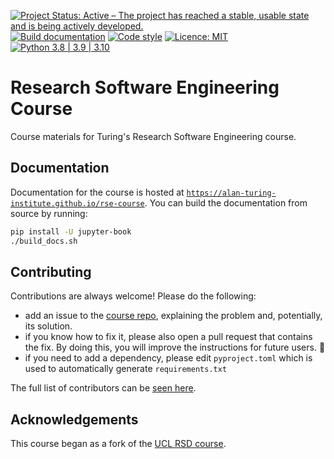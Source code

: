 [![Project Status: Active – The project has reached a stable, usable state and is being actively developed.](https://www.repostatus.org/badges/latest/active.svg)](https://www.repostatus.org/#active)
[![Build documentation](https://github.com/alan-turing-institute/rse-course/actions/workflows/build_docs.yaml/badge.svg)](https://github.com/alan-turing-institute/rse-course/actions/workflows/build_docs.yaml)
[![Code style](https://img.shields.io/badge/code%20style-black-000000.svg)](https://github.com/psf/black)
[![Licence: MIT](https://img.shields.io/badge/License-MIT-blue.svg)](https://opensource.org/licenses/MIT)
[![Python 3.8 | 3.9 | 3.10](https://img.shields.io/badge/python-3.8%20%7C%203.9%20%7C%203.10-blue.svg)](https://www.python.org/downloads/)

# Research Software Engineering Course

Course materials for Turing's Research Software Engineering course.

## Documentation

Documentation for the course is hosted at [`https://alan-turing-institute.github.io/rse-course`](https://alan-turing-institute.github.io/rse-course).
You can build the documentation from source by running:

```bash
pip install -U jupyter-book
./build_docs.sh
```

## Contributing

Contributions are always welcome! Please do the following:

- add an issue to the [course repo](https://github.com/alan-turing-institute/rse-course), explaining the problem and, potentially, its solution.
- if you know how to fix it, please also open a pull request that contains the fix. By doing this, you will improve the instructions for future users. :tada:
- if you need to add a dependency, please edit `pyproject.toml` which is used to automatically generate `requirements.txt`

The full list of contributors can be [seen here](https://github.com/alan-turing-institute/rse-course/graphs/contributors).

## Acknowledgements

This course began as a fork of the [UCL RSD course](https://github.com/UCL/rsd-engineeringcourse).
